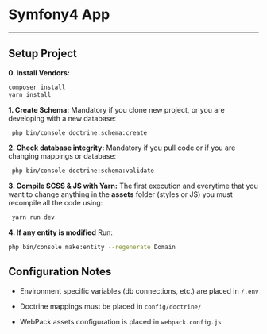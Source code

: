 # Symfony4 App #
------------------

## Setup Project ##

**0. Install Vendors:** 

```bash
composer install
yarn install
```


**1. Create Schema:** Mandatory if you clone new project, or you are developing with a new database:

```bash
 php bin/console doctrine:schema:create
```

**2. Check database integrity:** Mandatory if you pull code or if you are changing mappings or database: 

```bash
 php bin/console doctrine:schema:validate
```

**3. Compile SCSS & JS with Yarn:** The first execution and everytime that you want to change anything in the **assets** folder (styles or JS) you must recompile all the code using: 

```bash
 yarn run dev
```

**4. If any entity is modified** Run: 

```bash
php bin/console make:entity --regenerate Domain
``` 

## Configuration Notes ##

- Environment specific variables (db connections, etc.) are placed in ```/.env```

- Doctrine mappings must be placed in ```config/doctrine/```

- WebPack assets configuration is placed in ```webpack.config.js``` 
